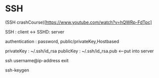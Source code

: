 # SSH

(SSH crashCourse)[https://www.youtube.com/watch?v=hQWRp-FdTpc]

SSH : client <-> SSHD: server

authentication : password, public/privateKey,Hostbased

privateKey : ~/.ssh/id_rsa
publicKey  : ~/.ssh/id_rsa.pub <--put into server 



ssh username@ip-address
exit

ssh-keygen